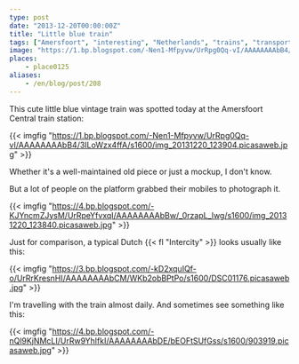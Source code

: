 ```yaml
---
type: post
date: "2013-12-20T00:00:00Z"
title: "Little blue train"
tags: ["Amersfoort", "interesting", "Netherlands", "trains", "transport"]
image: "https://1.bp.blogspot.com/-Nen1-Mfpyvw/UrRpg0Qq-vI/AAAAAAAAbB4/3ILoWzx4ffA/s1600/img_20131220_123904.picasaweb.jpg"
places:
    - place0125
aliases:
    - /en/blog/post/208
---
```


This cute little blue vintage train was spotted today at the Amersfoort Central train station:

{{< imgfig "https://1.bp.blogspot.com/-Nen1-Mfpyvw/UrRpg0Qq-vI/AAAAAAAAbB4/3ILoWzx4ffA/s1600/img_20131220_123904.picasaweb.jpg" >}}

Whether it's a well-maintained old piece or just a mockup, I don't know.

<!--more-->

But a lot of people on the platform grabbed their mobiles to photograph it.

{{< imgfig "https://4.bp.blogspot.com/-KJYncmZJysM/UrRpeYfvxqI/AAAAAAAAbBw/_0rzapL_lwg/s1600/img_20131220_123840.picasaweb.jpg" >}}

Just for comparison, a typical Dutch {{< fl "Intercity" >}} looks usually like this:

{{< imgfig "https://3.bp.blogspot.com/-kD2xquIQf-o/UrRrKresnHI/AAAAAAAAbCM/WKb2obBPtPo/s1600/DSC01176.picasaweb.jpg" >}}

I'm travelling with the train almost daily. And sometimes see something like this:

{{< imgfig "https://4.bp.blogspot.com/-nQl9KjNMcLI/UrRw9YhlfkI/AAAAAAAAbDE/bEOFtSUfGss/s1600/903919.picasaweb.jpg" >}}
